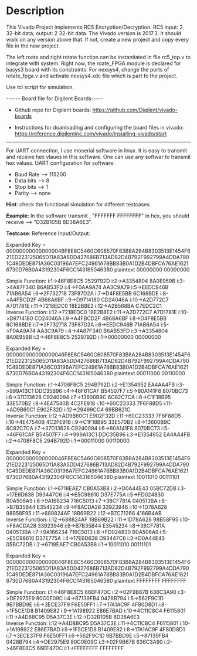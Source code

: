 # Description

This Vivado Project implements RC5 Encryption/Decryption. RC5 input: 2 32-bit data; output: 2 32-bit data. The Vivado version is 2017.3. It should work on any version above that. If not, create a new project and copy every file in the new project.

The left roate and right rotate function can be instantiated in file rc5_top.v to integrate with system.
Right now, the roate_FPGA module is declared for basys3 board with its constraints.
For nexsys4, change the ports of rotate_fpga.v and activate nexsys4.xdc file which is part fo the project.

Use tcl script for simulation.

------ Board file for Digilent Boards-----

* Github repo for Digilent boards: https://github.com/Digilent/vivado-boards

* Instructions for doanloading and configuring the board files in vivado: https://reference.digilentinc.com/vivado/installing-vivado/start

------------------------------------------

For UART connection, I use moserial software in linux. It is easy to transmit and receive hex vlaues in this software. One can use any softwar to transmit hex values.
UART configuration for software:
* Baud Rate --> 115200
* Data bits --> 8
* Stop bits --> 1
* Parity    --> none

**Hint**: check the functional simulation for different testcases.

**Example**: In the software transmit , "FFFFFFF FFFFFFFF" in hex, you should receive --> "D32B105B 8D38A6E3".

**Testcase**:
Reference Input/Output:

Expanded Key = 000000000000000046F8E8C5460C608570F83B8A284B8303513E1454F621ED223125065D11A83A5DD427686B713AD82D4B792F992799A4DDA7901C49DEDE871A36C03196A7EFC24961A78BB83B0A1D2B4DBFCA76AE16216730D76B0A43192304F6CC143165046380
plaintext 00000000 00000000

Simple Function:
i:1->46F8E8C5 2529792D  i:2->A3354804 8A0E959B  i:3->4A87F340 B6AB53FD  i:4->F0AA9A74 AA3C9A79  i:5->EEDC946B 71AB6A54  i:6->2F732718 73F87D2A  i:7->D4F8E5BB 6C168BDE  i:8->A4FBCD2F 4B68A6BF  i:9->D9714180 CD24046A  i:10->A2D772C7 A7D1781E  i:11->7218EDC0 18E2B8E2  i:12->A2B568BA C7EDC2C1  
Inverse Function:
i:12->7218EDC0 18E2B8E2  i:11->A2D772C7 A7D1781E  i:10->D9714180 CD24046A  i:9->A4FBCD2F 4B68A6BF  i:8->D4F8E5BB 6C168BDE  i:7->2F732718 73F87D2A  i:6->EEDC946B 71AB6A54  i:5->F0AA9A74 AA3C9A79  i:4->4A87F340 B6AB53FD  i:3->A3354804 8A0E959B  i:2->46F8E8C5 2529792D  i:1->00000000 00000000  


Expanded Key = 000000000000000046F8E8C5460C608570F83B8A284B8303513E1454F621ED223125065D11A83A5DD427686B713AD82D4B792F992799A4DDA7901C49DEDE871A36C03196A7EFC24961A78BB83B0A1D2B4DBFCA76AE16216730D76B0A43192304F6CC143165046380
plaintext 00011000 00110000

Simple Function:
i:1->4708F8C5 294B792D  i:2->E1354952 EA4AA4FB  i:3->999A13C1 DDC35B96  i:4->46F61CAF B54507F7  i:5->80A141F8 8070BC73  i:6->37D13628 C9240094  i:7->13600B9C 6C82C7CA  i:8->C1F18B95 33E570B2  i:9->4E47540B 4C2FE918  i:10->60C23333 7F6F88D5  i:11->AD9B60C1 E902F32D  i:12->29499CC4 69BB621C  
Inverse Function:
i:12->AD9B60C1 E902F32D  i:11->60C23333 7F6F88D5  i:10->4E47540B 4C2FE918  i:9->C1F18B95 33E570B2  i:8->13600B9C 6C82C7CA  i:7->37D13628 C9240094  i:6->80A141F8 8070BC73  i:5->46F61CAF B54507F7  i:4->999A13C1 DDC35B96  i:3->E1354952 EA4AA4FB  i:2->4708F8C5 294B792D  i:1->00011000 00110000  


Expanded Key = 000000000000000046F8E8C5460C608570F83B8A284B8303513E1454F621ED223125065D11A83A5DD427686B713AD82D4B792F992799A4DDA7901C49DEDE871A36C03196A7EFC24961A78BB83B0A1D2B4DBFCA76AE16216730D76B0A43192304F6CC143165046380
plaintext 10011010 00111101

Simple Function:
i:1->6718EAE7 CB0A53B8  i:2->D0A44E43 05BC72DB  i:3->17E6D638 D93447C6  i:4->E5C98610 D37E775A  i:5->FD024830 B0A506A9  i:6->9A166234 716C5013  i:7->38CF781A 040513BA  i:8->B7B35B44 E3545234  i:9->F8ACDA28 33923946  i:10->1D78A628 98B58F95  i:11->688824AF 18B69B22  i:12->B7C71266 4166B4AB  
Inverse Function:
i:12->688824AF 18B69B22  i:11->1D78A628 98B58F95  i:10->F8ACDA28 33923946  i:9->B7B35B44 E3545234  i:8->38CF781A 040513BA  i:7->9A166234 716C5013  i:6->FD024830 B0A506A9  i:5->E5C98610 D37E775A  i:4->17E6D638 D93447C6  i:3->D0A44E43 05BC72DB  i:2->6718EAE7 CB0A53B8  i:1->10011010 00111101  


Expanded Key = 000000000000000046F8E8C5460C608570F83B8A284B8303513E1454F621ED223125065D11A83A5DD427686B713AD82D4B792F992799A4DDA7901C49DEDE871A36C03196A7EFC24961A78BB83B0A1D2B4DBFCA76AE16216730D76B0A43192304F6CC143165046380
plaintext FFFFFFFF FFFFFFFF

Simple Function:
i:1->46F8E8C5 66EF47DC  i:2->02F9B67B 636C3A90  i:3->DE2975E9 80C0E09C  i:4->87139FB4 0428B794  i:5->562F9C1D 9B7BBD9E  i:6->3ECE37F9 F6E50FF1  i:7->17A1AC9F 4F80D8D1  i:8->1F5CE1D8 B1409E82  i:9->1A198922 E86E7BAD  i:10->4C11C8C4 F6115801  i:11->A4D88C95 D5A37C3E  i:12->D32B105B 8D38A6E3  
Inverse Function:
i:12->A4D88C95 D5A37C3E  i:11->4C11C8C4 F6115801  i:10->1A198922 E86E7BAD  i:9->1F5CE1D8 B1409E82  i:8->17A1AC9F 4F80D8D1  i:7->3ECE37F9 F6E50FF1  i:6->562F9C1D 9B7BBD9E  i:5->87139FB4 0428B794  i:4->DE2975E9 80C0E09C  i:3->02F9B67B 636C3A90  i:2->46F8E8C5 66EF47DC  i:1->FFFFFFFF FFFFFFFF
